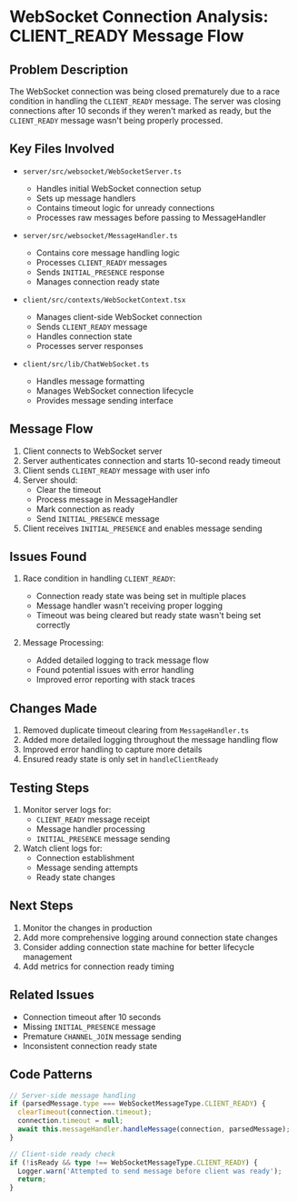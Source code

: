 # WebSocket Connection Analysis: CLIENT_READY Message Flow

## Problem Description
The WebSocket connection was being closed prematurely due to a race condition in handling the `CLIENT_READY` message. The server was closing connections after 10 seconds if they weren't marked as ready, but the `CLIENT_READY` message wasn't being properly processed.

## Key Files Involved
- `server/src/websocket/WebSocketServer.ts`
  - Handles initial WebSocket connection setup
  - Sets up message handlers
  - Contains timeout logic for unready connections
  - Processes raw messages before passing to MessageHandler

- `server/src/websocket/MessageHandler.ts`
  - Contains core message handling logic
  - Processes `CLIENT_READY` messages
  - Sends `INITIAL_PRESENCE` response
  - Manages connection ready state

- `client/src/contexts/WebSocketContext.tsx`
  - Manages client-side WebSocket connection
  - Sends `CLIENT_READY` message
  - Handles connection state
  - Processes server responses

- `client/src/lib/ChatWebSocket.ts`
  - Handles message formatting
  - Manages WebSocket connection lifecycle
  - Provides message sending interface

## Message Flow
1. Client connects to WebSocket server
2. Server authenticates connection and starts 10-second ready timeout
3. Client sends `CLIENT_READY` message with user info
4. Server should:
   - Clear the timeout
   - Process message in MessageHandler
   - Mark connection as ready
   - Send `INITIAL_PRESENCE` message
5. Client receives `INITIAL_PRESENCE` and enables message sending

## Issues Found
1. Race condition in handling `CLIENT_READY`:
   - Connection ready state was being set in multiple places
   - Message handler wasn't receiving proper logging
   - Timeout was being cleared but ready state wasn't being set correctly

2. Message Processing:
   - Added detailed logging to track message flow
   - Found potential issues with error handling
   - Improved error reporting with stack traces

## Changes Made
1. Removed duplicate timeout clearing from `MessageHandler.ts`
2. Added more detailed logging throughout the message handling flow
3. Improved error handling to capture more details
4. Ensured ready state is only set in `handleClientReady`

## Testing Steps
1. Monitor server logs for:
   - `CLIENT_READY` message receipt
   - Message handler processing
   - `INITIAL_PRESENCE` message sending
2. Watch client logs for:
   - Connection establishment
   - Message sending attempts
   - Ready state changes

## Next Steps
1. Monitor the changes in production
2. Add more comprehensive logging around connection state changes
3. Consider adding connection state machine for better lifecycle management
4. Add metrics for connection ready timing

## Related Issues
- Connection timeout after 10 seconds
- Missing `INITIAL_PRESENCE` message
- Premature `CHANNEL_JOIN` message sending
- Inconsistent connection ready state

## Code Patterns
```typescript
// Server-side message handling
if (parsedMessage.type === WebSocketMessageType.CLIENT_READY) {
  clearTimeout(connection.timeout);
  connection.timeout = null;
  await this.messageHandler.handleMessage(connection, parsedMessage);
}

// Client-side ready check
if (!isReady && type !== WebSocketMessageType.CLIENT_READY) {
  Logger.warn('Attempted to send message before client was ready');
  return;
}
```
